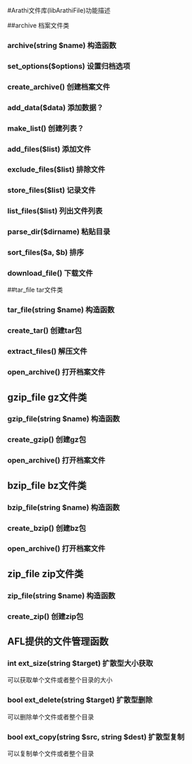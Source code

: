 #Arathi文件库(libArathiFile)功能描述

##archive 档案文件类

### archive(string $name) 构造函数
### set_options($options) 设置归档选项
### create_archive() 创建档案文件
### add_data($data) 添加数据？
### make_list() 创建列表？
### add_files($list) 添加文件
### exclude_files($list) 排除文件
### store_files($list) 记录文件
### list_files($list) 列出文件列表
### parse_dir($dirname) 粘贴目录
### sort_files($a, $b) 排序
### download_file() 下载文件

##tar_file tar文件类

### tar_file(string $name) 构造函数
### create_tar() 创建tar包
### extract_files() 解压文件
### open_archive() 打开档案文件

## gzip_file gz文件类

### gzip_file(string $name) 构造函数
### create_gzip() 创建gz包
### open_archive() 打开档案文件

## bzip_file bz文件类

### bzip_file(string $name) 构造函数
### create_bzip() 创建bz包
### open_archive() 打开档案文件

## zip_file zip文件类

### zip_file(string $name) 构造函数
### create_zip() 创建zip包

## AFL提供的文件管理函数

### int ext_size(string $target) 扩散型大小获取
可以获取单个文件或者整个目录的大小

### bool ext_delete(string $target) 扩散型删除
可以删除单个文件或者整个目录

### bool ext_copy(string $src, string $dest) 扩散型复制
可以复制单个文件或者整个目录

















